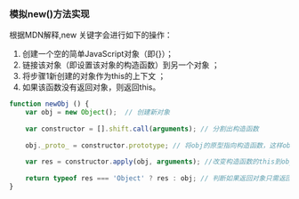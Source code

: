 ### 模拟new()方法实现
根据MDN解释,new 关键字会进行如下的操作：
1. 创建一个空的简单JavaScript对象（即{}）；
2. 链接该对象（即设置该对象的构造函数）到另一个对象 ；
3. 将步骤1新创建的对象作为this的上下文 ；
4. 如果该函数没有返回对象，则返回this。
```js
function newObj () {
	var obj = new Object();  // 创建新对象
	
	var constructor = [].shift.call(arguments); // 分割出构造函数
	
	obj._proto_ = constructor.prototype; // 将obj的原型指向构造函数，这样obj就可以访问到构造函数原型中的属性
	
	var res = constructor.apply(obj, arguments); //改变构造函数的this到obj上，这样obj就可以访问到构造函数本身的属性
	
	return typeof res === 'Object' ? res : obj; // 判断如果返回对象只需返回res即可
}
```
